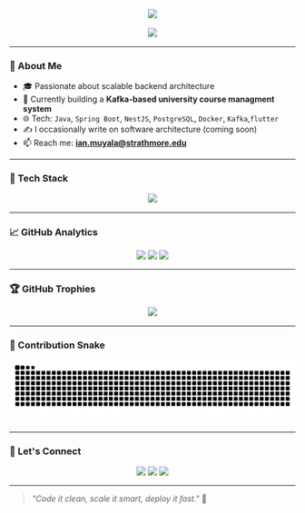 <!-- Profile banner -->
<p align="center">
  <img src="https://capsule-render.vercel.app/api?type=waving&color=gradient&height=200&section=header&text=Hi%20👋,%20I'm%20Ian%20Muyala&fontSize=40&fontColor=ffffff&animation=fadeIn" />
</p>

<!-- Typing effect -->
<p align="center">
  <img src="https://readme-typing-svg.herokuapp.com?color=7FFF00&lines=Backend+Developer+from+Kenya🇰🇪;Microservices+Enthusiast;Java+%7C+Spring+%7C+NestJS+%7C+Kafka;Let%27s+build+awesome+stuff!" />
</p>

---

### 🧠 About Me

- 🎓 Passionate about scalable backend architecture
- 🧪 Currently building a **Kafka-based university course managment system**
- 🌐 Tech: `Java`, `Spring Boot`, `NestJS`, `PostgreSQL`, `Docker`, `Kafka`,`flutter`
- ✍️ I occasionally write on software architecture (coming soon)
- 📫 Reach me: **ian.muyala@strathmore.edu**

---

### 🧰 Tech Stack

<p align="center">
  <img src="https://skillicons.dev/icons?i=java,flutter,spring,nestjs,ts,js,docker,kubernetes,postgres,kafka,git,github,linux&theme=dark" />
</p>

---

### 📈 GitHub Analytics

<p align="center">
  <img src="https://github-readme-stats.vercel.app/api?username=MuyalaIanNapali&show_icons=true&theme=react&hide_border=true" />
  <img src="https://github-readme-streak-stats.herokuapp.com/?user=MuyalaIanNapali&theme=react&hide_border=true" />
  <img src="https://github-readme-stats.vercel.app/api/top-langs/?username=MuyalaIanNapali&layout=compact&theme=react&hide_border=true" />
</p>

---

### 🏆 GitHub Trophies

<p align="center">
  <img src="https://github-profile-trophy.vercel.app/?username=MuyalaIanNapali&theme=gruvbox&column=7&margin-w=5&margin-h=5" />
</p>

---

### 🐍 Contribution Snake

<p align="center">
  <img src="https://github.com/MuyalaIanNapali/MuyalaIanNapali/blob/output/github-contribution-grid-snake.svg" />
</p>

---

### 🔗 Let's Connect

<p align="center">
  <a href="mailto:ian.muyala@strathmore.edu"><img src="https://img.shields.io/badge/Gmail-D14836?style=for-the-badge&logo=gmail&logoColor=white"/></a>
  <a href="https://www.linkedin.com/in/ian-napali-6ab216310/"><img src="https://img.shields.io/badge/LinkedIn-0077B5?style=for-the-badge&logo=linkedin&logoColor=white"/></a>
  <a href="https://github.com/MuyalaIanNapali"><img src="https://img.shields.io/badge/GitHub-100000?style=for-the-badge&logo=github&logoColor=white"/></a>
</p>

---

> _"Code it clean, scale it smart, deploy it fast."_ 🚀

